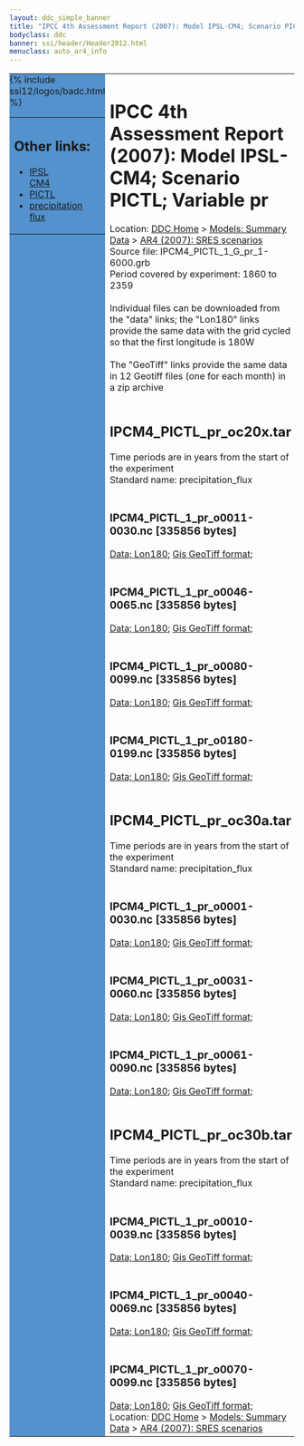 ```yaml
---
layout: ddc_simple_banner
title: "IPCC 4th Assessment Report (2007): Model IPSL-CM4; Scenario PICTL; Variable pr"
bodyclass: ddc
banner: ssi/header/Header2012.html
menuclass: auto_ar4_info
---
```



<table width="100%" border="0" cellspacing="0" cellpadding="0" style="border-collapse: collapse;">
<tr style="margin:0;padding:0;border:0;">
<td style="margin:0;padding:0;border:0;height:1pt;width:150pt;background:#5492CD;" valign="top" >

<div id="lh-col2" class="auto_ar4_info">
<table class="menumain" bgcolor="#5492CD" cellspacing="0" width="100%" border="0">
<tr><td>
<h2> Other links:</h2>
<ul>
<li><a href="/auto/ar4/model-IPSL-CM4.html">IPSL<br/>CM4</a></li>
<li><a href="/auto/ar4/scenario-PICTL.html">PICTL</a></li>
<li><a href="/auto/ar4/var-precipitation_flux.html">precipitation flux</a></li>
</ul>
</td></tr>
{% include ssi12/logos/badc.html %}
</table>
</div>
</td>
<td><h1>IPCC 4th Assessment Report (2007): Model IPSL-CM4; Scenario PICTL; Variable pr</h1>

<!-- Breadcrumb1 -->
<div id="breadcrumb1" align="left">
Location: <a href="/index.html">DDC Home</a> > <a href="/sim/gcm_clim/">Models: Summary Data</a>
> <a href="/sim/gcm_clim/SRES_AR4/index.html">AR4 (2007): SRES scenarios</a>
</div>
<!-- End of Breadcrumb1 -->Source file: IPCM4_PICTL_1_G_pr_1-6000.grb
<br/>
Period covered by experiment: 1860 to 2359<br/>
<br/>Individual files can be downloaded from the "data" links; the "Lon180" links provide the same data
         with the grid cycled so that the first longitude is 180W<br/>
<br/>The "GeoTiff" links provide the same data in 12 Geotiff files (one for each month)
          in a zip archive<br/>
<br/><h2>IPCM4_PICTL_pr_oc20x.tar</h2>
Time periods are in years from the start of the experiment<br/>
Standard name: precipitation_flux<br>
<br/><h3>IPCM4_PICTL_1_pr_o0011-0030.nc [335856 bytes]</h3>
<a href="http://apps.ipcc-data.org/cgi-bin/downl/ar4_nc/pr/IPCM4_PICTL_1_pr_o0011-0030.nc">Data; </a><a href="http://apps.ipcc-data.org/cgi-bin/downl/ar4_nc/pr/IPCM4_PICTL_1_pr_o0011-0030.cyto180.nc"> Lon180</a>; <a href="/cgi-bin/downl/ar4_tif/pr/IPCM4_PICTL_1_pr_o0011-0030.zip">Gis GeoTiff format; </a><br/>
<br/><h3>IPCM4_PICTL_1_pr_o0046-0065.nc [335856 bytes]</h3>
<a href="http://apps.ipcc-data.org/cgi-bin/downl/ar4_nc/pr/IPCM4_PICTL_1_pr_o0046-0065.nc">Data; </a><a href="http://apps.ipcc-data.org/cgi-bin/downl/ar4_nc/pr/IPCM4_PICTL_1_pr_o0046-0065.cyto180.nc"> Lon180</a>; <a href="/cgi-bin/downl/ar4_tif/pr/IPCM4_PICTL_1_pr_o0046-0065.zip">Gis GeoTiff format; </a><br/>
<br/><h3>IPCM4_PICTL_1_pr_o0080-0099.nc [335856 bytes]</h3>
<a href="http://apps.ipcc-data.org/cgi-bin/downl/ar4_nc/pr/IPCM4_PICTL_1_pr_o0080-0099.nc">Data; </a><a href="http://apps.ipcc-data.org/cgi-bin/downl/ar4_nc/pr/IPCM4_PICTL_1_pr_o0080-0099.cyto180.nc"> Lon180</a>; <a href="/cgi-bin/downl/ar4_tif/pr/IPCM4_PICTL_1_pr_o0080-0099.zip">Gis GeoTiff format; </a><br/>
<br/><h3>IPCM4_PICTL_1_pr_o0180-0199.nc [335856 bytes]</h3>
<a href="http://apps.ipcc-data.org/cgi-bin/downl/ar4_nc/pr/IPCM4_PICTL_1_pr_o0180-0199.nc">Data; </a><a href="http://apps.ipcc-data.org/cgi-bin/downl/ar4_nc/pr/IPCM4_PICTL_1_pr_o0180-0199.cyto180.nc"> Lon180</a>; <a href="/cgi-bin/downl/ar4_tif/pr/IPCM4_PICTL_1_pr_o0180-0199.zip">Gis GeoTiff format; </a><br/>
<br/><h2>IPCM4_PICTL_pr_oc30a.tar</h2>
Time periods are in years from the start of the experiment<br/>
Standard name: precipitation_flux<br>
<br/><h3>IPCM4_PICTL_1_pr_o0001-0030.nc [335856 bytes]</h3>
<a href="http://apps.ipcc-data.org/cgi-bin/downl/ar4_nc/pr/IPCM4_PICTL_1_pr_o0001-0030.nc">Data; </a><a href="http://apps.ipcc-data.org/cgi-bin/downl/ar4_nc/pr/IPCM4_PICTL_1_pr_o0001-0030.cyto180.nc"> Lon180</a>; <a href="/cgi-bin/downl/ar4_tif/pr/IPCM4_PICTL_1_pr_o0001-0030.zip">Gis GeoTiff format; </a><br/>
<br/><h3>IPCM4_PICTL_1_pr_o0031-0060.nc [335856 bytes]</h3>
<a href="http://apps.ipcc-data.org/cgi-bin/downl/ar4_nc/pr/IPCM4_PICTL_1_pr_o0031-0060.nc">Data; </a><a href="http://apps.ipcc-data.org/cgi-bin/downl/ar4_nc/pr/IPCM4_PICTL_1_pr_o0031-0060.cyto180.nc"> Lon180</a>; <a href="/cgi-bin/downl/ar4_tif/pr/IPCM4_PICTL_1_pr_o0031-0060.zip">Gis GeoTiff format; </a><br/>
<br/><h3>IPCM4_PICTL_1_pr_o0061-0090.nc [335856 bytes]</h3>
<a href="http://apps.ipcc-data.org/cgi-bin/downl/ar4_nc/pr/IPCM4_PICTL_1_pr_o0061-0090.nc">Data; </a><a href="http://apps.ipcc-data.org/cgi-bin/downl/ar4_nc/pr/IPCM4_PICTL_1_pr_o0061-0090.cyto180.nc"> Lon180</a>; <a href="/cgi-bin/downl/ar4_tif/pr/IPCM4_PICTL_1_pr_o0061-0090.zip">Gis GeoTiff format; </a><br/>
<br/><h2>IPCM4_PICTL_pr_oc30b.tar</h2>
Time periods are in years from the start of the experiment<br/>
Standard name: precipitation_flux<br>
<br/><h3>IPCM4_PICTL_1_pr_o0010-0039.nc [335856 bytes]</h3>
<a href="http://apps.ipcc-data.org/cgi-bin/downl/ar4_nc/pr/IPCM4_PICTL_1_pr_o0010-0039.nc">Data; </a><a href="http://apps.ipcc-data.org/cgi-bin/downl/ar4_nc/pr/IPCM4_PICTL_1_pr_o0010-0039.cyto180.nc"> Lon180</a>; <a href="/cgi-bin/downl/ar4_tif/pr/IPCM4_PICTL_1_pr_o0010-0039.zip">Gis GeoTiff format; </a><br/>
<br/><h3>IPCM4_PICTL_1_pr_o0040-0069.nc [335856 bytes]</h3>
<a href="http://apps.ipcc-data.org/cgi-bin/downl/ar4_nc/pr/IPCM4_PICTL_1_pr_o0040-0069.nc">Data; </a><a href="http://apps.ipcc-data.org/cgi-bin/downl/ar4_nc/pr/IPCM4_PICTL_1_pr_o0040-0069.cyto180.nc"> Lon180</a>; <a href="/cgi-bin/downl/ar4_tif/pr/IPCM4_PICTL_1_pr_o0040-0069.zip">Gis GeoTiff format; </a><br/>
<br/><h3>IPCM4_PICTL_1_pr_o0070-0099.nc [335856 bytes]</h3>
<a href="http://apps.ipcc-data.org/cgi-bin/downl/ar4_nc/pr/IPCM4_PICTL_1_pr_o0070-0099.nc">Data; </a><a href="http://apps.ipcc-data.org/cgi-bin/downl/ar4_nc/pr/IPCM4_PICTL_1_pr_o0070-0099.cyto180.nc"> Lon180</a>; <a href="/cgi-bin/downl/ar4_tif/pr/IPCM4_PICTL_1_pr_o0070-0099.zip">Gis GeoTiff format; </a><br/>
<!-- Breadcrumb2 -->
<div id="breadcrumb2" align="left">
Location: <a href="/index.html">DDC Home</a> > <a href="/sim/gcm_clim/">Models: Summary Data</a>
> <a href="/sim/gcm_clim/SRES_AR4/index.html">AR4 (2007): SRES scenarios</a>
</div>
<!-- End of Breadcrumb2 --></td></tr></table>
